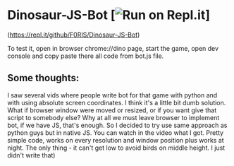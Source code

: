 # Dinosaur-JS-Bot [![Run on Repl.it](https://repl.it/badge/github/F0RIS/Dinosaur-JS-Bot)]
(https://repl.it/github/F0RIS/Dinosaur-JS-Bot)

To test it, open in browser chrome://dino page, start the game, open dev console and copy paste there all code from bot.js file.

## Some thoughts:
I saw several vids where people write bot for that game with python and with using absolute screen coordinates. I think it's a little bit dumb solution. What if browser window were moved or resized, or if you want give that script to somebody else? Why at all we must leave browser to implement bot, if we have JS, that's enough.
So I decided to try use same approach as python guys but in native JS. You can watch in the video what I got. Pretty simple code, works on every resolution and window position plus works at night. The only thing - it can't get low to avoid birds on middle height. I just didn't write that)
